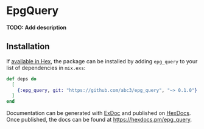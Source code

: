 # EpgQuery

**TODO: Add description**

## Installation

If [available in Hex](https://hex.pm/docs/publish), the package can be installed
by adding `epg_query` to your list of dependencies in `mix.exs`:

```elixir
def deps do
  [
    {:epg_query, git: "https://github.com/abc3/epg_query", "~> 0.1.0"}
  ]
end
```

Documentation can be generated with [ExDoc](https://github.com/elixir-lang/ex_doc)
and published on [HexDocs](https://hexdocs.pm). Once published, the docs can
be found at <https://hexdocs.pm/epg_query>.

